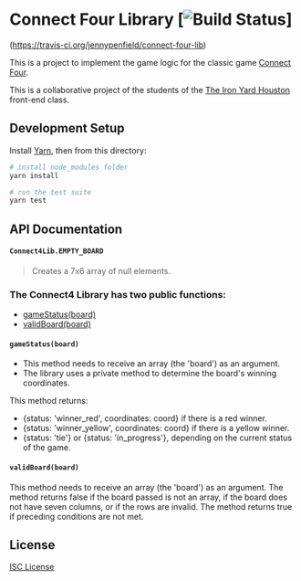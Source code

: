 # Connect Four Library [![Build Status](https://travis-ci.org/jennypenfield/connect-four-lib.svg?branch=master)]
(https://travis-ci.org/jennypenfield/connect-four-lib)

This is a project to implement the game logic for the classic game
[Connect Four].

This is a collaborative project of the students of the [The Iron Yard Houston]
front-end class.

## Development Setup

Install [Yarn], then from this directory:

```sh
# install node_modules folder
yarn install

# run the test suite
yarn test
```

## API Documentation

#### `Connect4Lib.EMPTY_BOARD`
> Creates a 7x6 array of null elements.

### The Connect4 Library has two public functions:
* [gameStatus(board)](#c4gameStatus)
* [validBoard(board)](#c4validBoard)

#### <a name='c4gameStatus'></a>`gameStatus(board)`
* This method needs to receive an array (the 'board') as an argument.
* The library uses a private method to determine the board's winning coordinates.

This method returns:
* {status: 'winner_red', coordinates: coord} if there is a red winner.
* {status: 'winner_yellow', coordinates: coord} if there is a yellow winner.
* {status: 'tie'} or {status: 'in_progress'}, depending
on the current status of the game.

#### <a name='c4validBoard'></a>`validBoard(board)`
This method needs to receive an array (the 'board') as an argument.
The method returns false if the board passed is not an array, if the board does not have seven columns, or if the rows are invalid. The method returns true if preceding conditions are not met.

## License

[ISC License]

[Connect Four]:https://en.wikipedia.org/wiki/Connect_Four
[The Iron Yard Houston]:https://www.theironyard.com/locations/houston
[Yarn]:https://yarnpkg.com
[ISC License]:LICENSE.md
